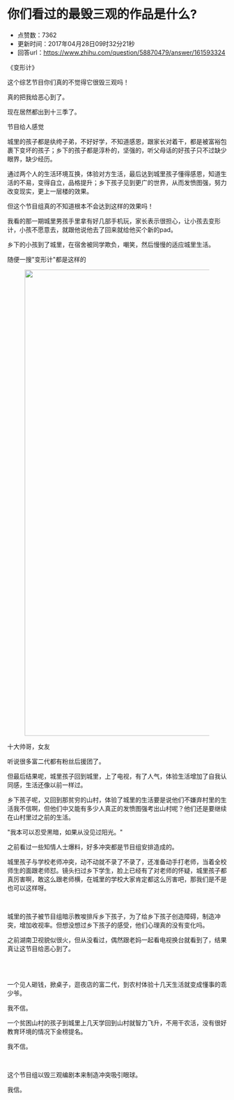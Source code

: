 # 你们看过的最毁三观的作品是什么?
- 点赞数：7362
- 更新时间：2017年04月28日09时32分21秒
- 回答url：https://www.zhihu.com/question/58870479/answer/161593324
<body>
 <p data-pid="MISlQngQ">《变形计》</p>
 <p data-pid="aKfqGEaw">这个综艺节目你们真的不觉得它很毁三观吗！</p>
 <p data-pid="kz3b0Gvs">真的把我给恶心到了。</p>
 <p data-pid="AoGhNKQy">现在居然都出到十三季了。</p>
 <p data-pid="2wCGDTLi">节目给人感觉</p>
 <p data-pid="M-Fpx6kc">城里的孩子都是纨绔子弟，不好好学，不知道感恩，跟家长对着干，都是被富裕包裹下变坏的孩子；乡下的孩子都是淳朴的，坚强的，听父母话的好孩子只不过缺少眼界，缺少经历。</p>
 <p data-pid="K4mkVrws">通过两个人的生活环境互换，体验对方生活，最后达到城里孩子懂得感恩，知道生活的不易，变得自立，品格提升；乡下孩子见到更广的世界，从而发愤图强，努力改变现实，更上一层楼的效果。</p>
 <p data-pid="0QGSDp_P">但这个节目组真的不知道根本不会达到这样的效果吗！</p>
 <p data-pid="9MBbQmu5">我看的那一期城里男孩手里拿有好几部手机玩，家长表示很担心，让小孩去变形计，小孩不愿意去，就跟他说他去了回来就给他买个新的pad。</p>
 <p data-pid="y4fNIf1J">乡下的小孩到了城里，在宿舍被同学欺负，嘲笑，然后慢慢的适应城里生活。</p>
 <p data-pid="O6sUQ2wH">随便一搜"变形计"都是这样的</p>
 <figure>
  <img src="https://pica.zhimg.com/50/v2-8604f3b0899b40370000fcacfa5a0878_720w.jpg?source=1940ef5c" data-rawwidth="1068" data-rawheight="736" data-original-token="v2-8604f3b0899b40370000fcacfa5a0878" class="origin_image zh-lightbox-thumb" width="1068" data-original="https://pic1.zhimg.com/v2-8604f3b0899b40370000fcacfa5a0878_r.jpg?source=1940ef5c">
 </figure>
 <p data-pid="izrdjOwU">十大帅哥，女友</p>
 <p data-pid="JsmSuFOa">听说很多富二代都有粉丝后援团了。</p>
 <p data-pid="sLdUZ8mz">但最后结果呢，城里孩子回到城里，上了电视，有了人气，体验生活增加了自我认同感，生活还像以前一样过。</p>
 <p data-pid="0JO3XleN">乡下孩子呢，又回到那贫穷的山村，体验了城里的生活要是说他们不嫌弃村里的生活我不信啊，但他们中又能有多少人真正的发愤图强考出山村呢？他们还是要继续在山村里过之前的生活。</p>
 <p data-pid="2_tgKXy5">"我本可以忍受黑暗，如果从没见过阳光。"</p>
 <p data-pid="AywYkJTI">之前看过一些知情人士爆料，好多冲突都是节目组安排造成的。</p>
 <p data-pid="cmxdgJC2">城里孩子与学校老师冲突，动不动就不录了不录了，还准备动手打老师，当着全校师生的面跟老师怼。镜头扫过乡下学生，脸上已经有了对老师的怀疑，城里孩子都真厉害啊，敢这么跟老师横，在城里的学校大家肯定都这么厉害吧，那我们是不是也可以这样呀。</p>
 <br>
 <p data-pid="AlgBYHaJ">城里的孩子被节目组暗示教唆排斥乡下孩子，为了给乡下孩子创造障碍，制造冲突，增加收视率。但想没想过乡下孩子的感受，他们心理真的没有变化吗。</p>
 <p data-pid="MMWE15nk">之前湖南卫视貌似很火，但从没看过，偶然跟老妈一起看电视换台就看到了，结果真让这节目给恶心到了。</p>
 <br>
 <br>
 <p data-pid="6o3FW5SI">一个见人砸钱，掀桌子，逛夜店的富二代，到农村体验十几天生活就变成懂事的乖少爷。</p>
 <p data-pid="59IpVjSC">我不信。</p>
 <p data-pid="HAWKmXN7">一个贫困山村的孩子到城里上几天学回到山村就智力飞升，不用干农活，没有很好教育环境的情况下金榜提名。</p>
 <p data-pid="6WOGn_jV">我不信。</p>
 <br>
 <p data-pid="EjQPJgLS">这个节目组以毁三观编剧本来制造冲突吸引眼球。</p>
 <p data-pid="E8SkuAol">我信。</p>
</body>